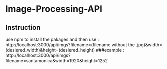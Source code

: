 # Image-Processing-API 
## Instruction 
use npm to install the pakages and then use : http://localhost:3000/api/imgs?filename=(filename without the .jpg)&width=(desiered_width)&height=(desiered_height)
###example : http://localhost:3000/api/imgs?filename=santamonica&width=1920&height=1252
